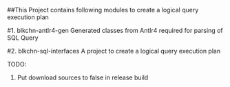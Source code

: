 ##This Project contains following modules  to create a logical query execution plan
	
#1. blkchn-antlr4-gen
Generated classes from Antlr4 required for parsing of SQL Query

#2. blkchn-sql-interfaces
A project to create a logical query execution plan

TODO:
1. Put download sources to false in release build
